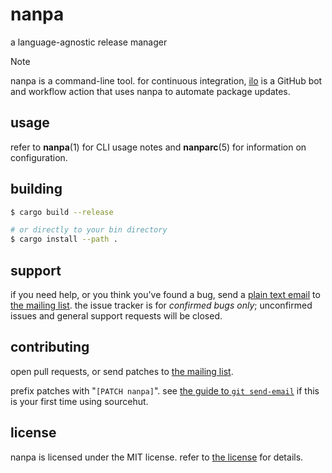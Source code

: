 # nanpa
a language-agnostic release manager

> [!NOTE]
> nanpa is a command-line tool. for continuous integration, [ilo](https://github.com/nbsp/ilo)
> is a GitHub bot and workflow action that uses nanpa to automate package updates.

## usage

refer to **nanpa**(1) for CLI usage notes and **nanparc**(5) for information on configuration.

## building
```sh
$ cargo build --release

# or directly to your bin directory
$ cargo install --path .
```

## support
if you need help, or you think you've found a bug, send a [plain text 
email](https://useplaintext.email) to [the mailing list](mailto:~nbsp/public-inbox@lists.sr.ht).
the issue tracker is for *confirmed bugs only*; unconfirmed issues and general support requests will
be closed.

## contributing
open pull requests, or send patches to [the mailing list](https://lists.sr.ht/~nbsp/public-inbox).

prefix patches with "`[PATCH nanpa]`". see [the guide to `git send-email`](https://git-send-email.io)
if this is your first time using sourcehut.

## license
nanpa is licensed under the MIT license. refer to [the license](LICENSE) for details.
